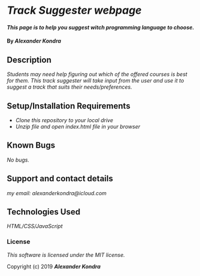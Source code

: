 

# _Track Suggester webpage_

#### _This page is to help you suggest witch programming language to choose._

#### By _**Alexander Kondra**_

## Description

_Students  may need help figuring out which of the offered courses is best for them. This track suggester will take input from the user and use it to suggest a track that suits their needs/preferences._

## Setup/Installation Requirements

* _Clone this repository to your local drive_
* _Unzip file and open index.html file in your browser_


## Known Bugs

_No bugs._

## Support and contact details

_my email: alexanderkondra@icloud.com_

## Technologies Used

_HTML/CSS/JavaScript_

### License

*This software is licensed under the MIT license.*

Copyright (c) 2019 **_Alexander Kondra_**
